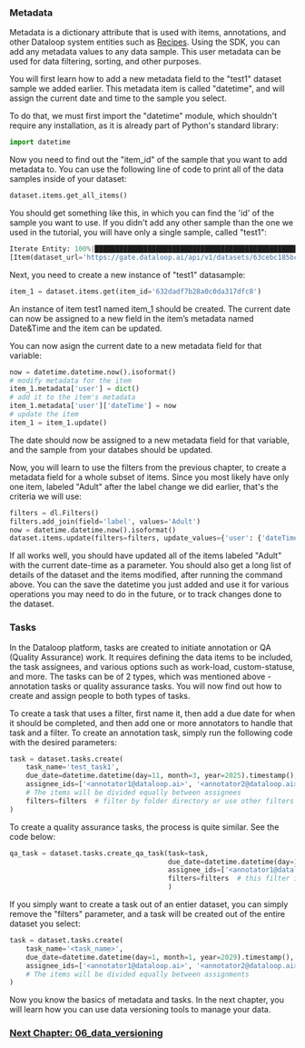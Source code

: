 ### Metadata 
Metadata is a dictionary attribute that is used with items, annotations, and other Dataloop system entities such as [Recipes](https://dataloop.ai/blog/data-recipes/). Using the SDK, you can add any metadata values to any data sample. This user metadata can be used for data filtering, sorting, and other purposes.

You will first learn how to add a new metadata field to the "test1" dataset sample we added earlier. This metadata item is called "datetime", and will assign the current date and time to the sample you select.

To do that, we must first import the "datetime" module, which shouldn't require any installation, as it is already part of Python's standard library:
```python
import datetime
```
Now you need to find out the "item_id" of the sample that you want to add metadata to. You can use the following line of code to print all of the data samples inside of your dataset:
```python
dataset.items.get_all_items()
```
You should get something like this, in which you can find the 'id' of the sample you want to use. If you didn't add any other sample than the one we used in the tutorial, you will have only a single sample, called "test1":
```python
Iterate Entity: 100%|████████████████████████████████████████████████████████████████████| 1/1 [00:00<00:00,  1.15it/s]
[Item(dataset_url='https://gate.dataloop.ai/api/v1/datasets/63cebc185bc9dbe3ed851dbe', created_at='2023-01-23T17:04:15.000Z', dataset_id='63cebc185bc9dbe3ed851dbe', filename='/test1.jpg', name='test1.jpg', type='file', id='63cebe0f6f60196b004423d9', spec=None, creator='myfuncont@gmail.com', _description=None, annotations_count=3)]
```
Next, you need to create a new instance of "test1" datasample:

```python
item_1 = dataset.items.get(item_id='632dadf7b28a0c0da317dfc8')
```
An instance of item test1 named item_1 should be created. The current date can now be assigned to a new field in the item’s metadata named Date&Time and the item can be updated.

You can now asign the current date to a new metadata field for that variable:
```python
now = datetime.datetime.now().isoformat()
# modify metadata for the item
item_1.metadata['user'] = dict()
# add it to the item's metadata
item_1.metadata['user']['dateTime'] = now
# update the item
item_1 = item_1.update()
```
The date should now be assigned to a new metadata field for that variable, and the sample from your databes should be updated.

Now, you will learn to use the filters from the previous chapter, to create a metadata field for a whole subset of items. Since you most likely have only one item, labeled "Adult" after the label change we did earlier, that's the criteria we will use:
```python
filters = dl.Filters()
filters.add_join(field='label', values='Adult')
now = datetime.datetime.now().isoformat()
dataset.items.update(filters=filters, update_values={'user': {'dateTime': now}})
```
If all works well, you should have updated all of the items labeled "Adult" with the current date-time as a parameter. You should also get a long list of details of the dataset and the items modified, after running the command above. You can the save the datetime you just added and use it for various operations you may need to do in the future, or to track changes done to the dataset.

### Tasks
In the Dataloop platform, tasks are created to initiate annotation or QA (Quality Assurance) work. It requires defining the data items to be included, the task assignees, and various options such as work-load, custom-statuse, and more. The tasks can be of 2 types, which was  mentioned above - annotation tasks or quality assurance tasks. You will now find out how to create and assign people to both types of tasks.

To create a task that uses a filter, first name it, then add a due date for when it should be completed, and then add one or more annotators to handle that task and a filter. To create an annotation task, simply run the following code with the desired parameters:
```python
task = dataset.tasks.create(
    task_name='test_task1',
    due_date=datetime.datetime(day=11, month=3, year=2025).timestamp(),
    assignee_ids=['<annotator1@dataloop.ai>', '<annotator2@dataloop.ai>'],
    # The items will be divided equally between assignees
    filters=filters  # filter by folder directory or use other filters
)
```
To create a quality assurance tasks, the process is quite similar. See the code below:
```python
qa_task = dataset.tasks.create_qa_task(task=task,
                                       due_date=datetime.datetime(day=1, month=1, year=2029).timestamp(),
                                       assignee_ids=['<annotator1@dataloop.ai>', '<annotator2@dataloop.ai>'],
                                       filters=filters  # this filter is for "completed items"
                                       )
```
If you simply want to create a task out of an entier dataset, you can simply remove the "filters" parameter, and a task will be created out of the entire dataset you select:
```python
task = dataset.tasks.create(
    task_name='<task_name>',
    due_date=datetime.datetime(day=1, month=1, year=2029).timestamp(),
    assignee_ids=['<annotator1@dataloop.ai>', '<annotator2@dataloop.ai>']
    # The items will be divided equally between assignments
)
```

Now you know the basics of metadata and tasks. In the next chapter, you will learn  how you can use data versioning tools to manage your data.


### [Next Chapter: 06_data_versioning](./06_data_versioning.md)
